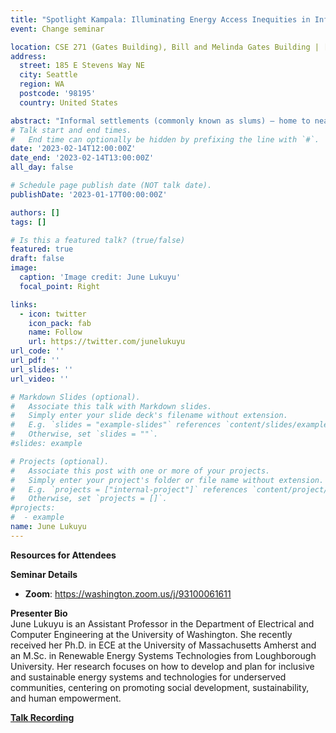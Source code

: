 ```yaml
---
title: "Spotlight Kampala: Illuminating Energy Access Inequities in Informal Urban Communities"
event: Change seminar

location: CSE 271 (Gates Building), Bill and Melinda Gates Building | [Zoom](https://washington.zoom.us/j/93100061611)
address:
  street: 185 E Stevens Way NE
  city: Seattle
  region: WA
  postcode: '98195'
  country: United States

abstract: "Informal settlements (commonly known as slums) – home to nearly half of sub-Saharan Africa’s urban population – face persistent inequities in the accessibility, reliability, quality, safety, and affordability of electricity service. Further, they face structural barriers to securing legal access to the electricity grid. This has created a complex informal electricity resale market of unmetered connections controlled by landlords and informal electricians, providing a marginal level of grid access and engendering new vulnerabilities. Illegally tapping into nearby distribution infrastructure results in numerous fatalities from electrocution, leaves households vulnerable to exploitation by intermediaries, costs utilities millions of dollars annually, and destabilizes the local power grid. In this talk, I will present some early findings from remote monitoring of power quality and reliability conducted in 25 informal settlements in Kampala by Spotlight Kampala – a research initiative aiming to offer actionable insight into access challenges in informal communities Kampala. The broad objectives of the projects are to gain insight into how community members meet their energy needs, the prevalence of informal connections, and for households and businesses that are connected (either formally, informally, or both), is their connection safe, reliable, high-quality, and affordable?"
# Talk start and end times.
#   End time can optionally be hidden by prefixing the line with `#`.
date: '2023-02-14T12:00:00Z'
date_end: '2023-02-14T13:00:00Z'
all_day: false

# Schedule page publish date (NOT talk date).
publishDate: '2023-01-17T00:00:00Z'

authors: []
tags: []

# Is this a featured talk? (true/false)
featured: true
draft: false
image:
  caption: 'Image credit: June Lukuyu'
  focal_point: Right

links:
  - icon: twitter
    icon_pack: fab
    name: Follow
    url: https://twitter.com/junelukuyu
url_code: ''
url_pdf: ''
url_slides: ''
url_video: ''

# Markdown Slides (optional).
#   Associate this talk with Markdown slides.
#   Simply enter your slide deck's filename without extension.
#   E.g. `slides = "example-slides"` references `content/slides/example-slides.md`.
#   Otherwise, set `slides = ""`.
#slides: example

# Projects (optional).
#   Associate this post with one or more of your projects.
#   Simply enter your project's folder or file name without extension.
#   E.g. `projects = ["internal-project"]` references `content/project/deep-learning/index.md`.
#   Otherwise, set `projects = []`.
#projects:
#  - example
name: June Lukuyu
---
```



<!--({{% callout note %}}Click on the **Slides** button above to view the built-in slides feature.{{% /callout %}})
-->
**Resources for Attendees**

**Seminar Details**
* **Zoom**: https://washington.zoom.us/j/93100061611


<b>Presenter Bio</b>
<br>
June Lukuyu is an Assistant Professor in the Department of Electrical and Computer Engineering at the University of Washington. She recently received her Ph.D. in ECE at the University of Massachusetts Amherst and an M.Sc. in Renewable Energy Systems Technologies from Loughborough University. Her research focuses on how to develop and plan for inclusive and sustainable energy systems and technologies for underserved communities, centering on promoting social development, sustainability, and human empowerment. 

**[Talk Recording](www.google.com)**

